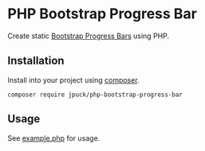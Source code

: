 # PHP Bootstrap Progress Bar

Create static [Bootstrap Progress Bars][1] using PHP.

## Installation

Install into your project using [composer][2].

    composer require jpuck/php-bootstrap-progress-bar

## Usage

See [example.php][3] for usage.

[1]:http://getbootstrap.com/components/#progress
[2]:https://getcomposer.org/
[3]:./example.php
